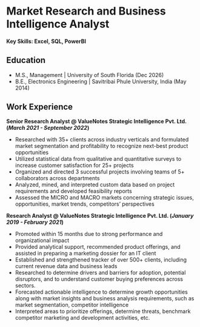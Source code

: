# Market Research and Business Intelligence Analyst

#### Key Skills: Excel, SQL, PowerBI

## Education
- M.S., Management | University of South Florida (Dec 2026)
- B.E., Electronics Engineering | Savitribai Phule University, India (May 2014)

## Work Experience
**Senior Research Analyst @ ValueNotes Strategic Intelligence Pvt. Ltd. (_March 2021 - September 2022_)**
- Researched with 35+ clients across industry verticals and formulated market segmentation and profitability to recognize next-best product opportunities
- Utilized statistical data from qualitative and quantitative surveys to increase customer satisfaction for 25+ projects
- Organized and directed 3 successful projects involving teams of 5+ collaborators across departments
- Analyzed, mined, and interpreted custom data based on project requirements and developed feasibility reports
- Assessed the MICRO and MACRO markets concerning strategic issues, opportunities, market trends, competitors’ perspectives

**Research Analyst @ ValueNotes Strategic Intelligence Pvt. Ltd. (_January 2019 - February 2021_)**
- Promoted within 15 months due to strong performance and organizational impact
- Provided analytical support, recommended product offerings, and assisted in preparing a marketing dossier for an IT client
- Established and strengthened tracker of over 500+ clients, including current revenue data and business leads
- Researched to determine drivers and barriers for adoption, potential disruptors, and to understand customer buying preferences across sectors.
- Forecasted actionable intelligence to determine growth opportunities along with market insights and business analysis requirements, such as market segmentation, competitor intelligence
- Interpreted areas to prioritize offerings, determine threats, benchmark competitor marketing and development activities, etc. 
